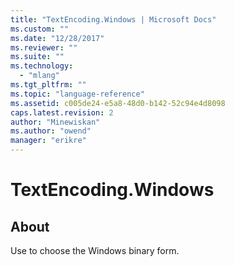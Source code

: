 ```yaml
---
title: "TextEncoding.Windows | Microsoft Docs"
ms.custom: ""
ms.date: "12/28/2017"
ms.reviewer: ""
ms.suite: ""
ms.technology: 
  - "mlang"
ms.tgt_pltfrm: ""
ms.topic: "language-reference"
ms.assetid: c005de24-e5a8-48d0-b142-52c94e4d8098
caps.latest.revision: 2
author: "Minewiskan"
ms.author: "owend"
manager: "erikre"
---
```

# TextEncoding.Windows
## About
Use to choose the Windows binary form.


